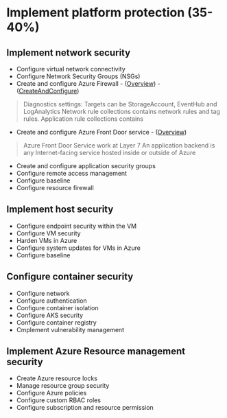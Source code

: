 # Implement platform protection (35-40%) 

## Implement network security 

- Configure virtual network connectivity 
- Configure Network Security Groups (NSGs) 
- Create and configure Azure Firewall - ([Overview](https://docs.microsoft.com/en-us/azure/firewall/overview)) - ([CreateAndConfigure](https://docs.microsoft.com/en-us/azure/firewall/tutorial-firewall-deploy-portal))
>Diagnostics settings: Targets can be StorageAccount, EventHub and LogAnalytics
>Network rule collections contains network rules and tag rules.
>Application rule collections contains 
- Create and configure Azure Front Door service - ([Overview](https://docs.microsoft.com/nb-no/azure/frontdoor/front-door-overview))
> Azure Front Door Service work at Layer 7
> An application backend is any Internet-facing service hosted inside or outside of Azure

- Create and configure application security groups 
- Configure remote access management 
- Configure baseline 
- Configure resource firewall 

## Implement host security 

- Configure endpoint security within the VM 
- Configure VM security 
- Harden VMs in Azure 
- Configure system updates for VMs in Azure 
- Configure baseline 

## Configure container security 

- Configure network  
- Configure authentication 
- Configure container isolation 
- Configure AKS security 
- Configure container registry 
- Cmplement vulnerability management 

## Implement Azure Resource management security 

- Create Azure resource locks 
- Manage resource group security 
- Configure Azure policies  
- Configure custom RBAC roles 
- Configure subscription and resource permission
